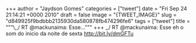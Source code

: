 
+++
author = "Jaydson Gomes"
categories = ["tweet"]
date = "Fri Sep 24 21:14:21 +0000 2010"
draft = false
image = "{TWEET_IMAGE}"
slug = "d849925f9bdbbb2135930da580878fb474296fe6"
tags = ["tweet"]
title = """&#92;,,/ RT @mackunaima: Esse..."""
+++
\,,/ RT @mackunaima: Esse eh o som do inicio da noite de sexta http://bit.ly/dmGFTu
